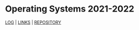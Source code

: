 ---
---
# Operating Systems 2021-2022
[LOG](TXT\mylog.txt) | [LINKS](/LINKS/) | [REPOSITORY](https://github.com/Fael31/os212)

